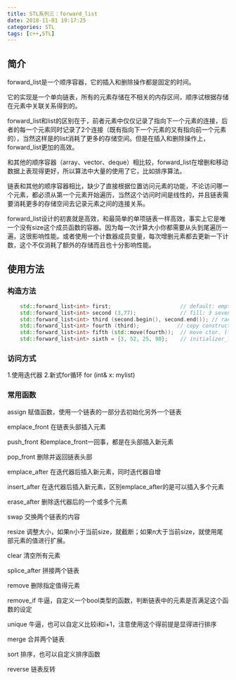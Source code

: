 ```yaml
---
title: STL系列三：forward_list
date: 2018-11-01 19:17:25
categories: STL
tags: [c++,STL]
---
```

## 简介
forward_list是一个顺序容器，它的插入和删除操作都是固定的时间。

它的实现是一个单向链表，所有的元素存储在不相关的内存区间，顺序试根据存储在元素中关联关系得到的。

forward_list和list的区别在于，前者元素中仅仅记录了指向下一个元素的连接，后者的每一个元素同时记录了2个连接（既有指向下一个元素的又有指向前一个元素的），当然这样是的list消耗了更多的存储空间。但是在插入和删除操作上，forward_list更加的高效。

和其他的顺序容器（array、vector、deque）相比较，forward_list在增删和移动数据上表现得更好，所以算法中大量的使用了它，比如排序算法。

链表和其他的顺序容器相比，缺少了直接根据位置访问元素的功能，不论访问哪一个元素，都必须从第一个元素开始遍历，当然这个访问时间是线性的，并且链表需要消耗更多的存储空间去记录元素之间的连接关系。

forward_list设计的初衷就是高效，和最简单的单项链表一样高效，事实上它是唯一个没有size这个成员函数的容器。因为每一次计算大小你都需要从头到尾遍历一遍，这很影响性能。或者使用一个计数器成员变量，每次增删元素都去更新一下计数，这个不仅消耗了额外的存储而且也十分影响性能。

## 使用方法
### 构造方法
``` cpp
    std::forward_list<int> first;                      // default: empty
    std::forward_list<int> second (3,77);              // fill: 3 seventy-sevens
    std::forward_list<int> third (second.begin(), second.end()); // range initialization
    std::forward_list<int> fourth (third);            // copy constructor
    std::forward_list<int> fifth (std::move(fourth));  // move ctor. (fourth wasted)
    std::forward_list<int> sixth = {3, 52, 25, 90};    // initializer_list constructor
```
### 访问方式
1.使用迭代器
2.新式for循环 for (int& x: mylist) 

### 常用函数
assign 赋值函数，使用一个链表的一部分去初始化另外一个链表

emplace_front 在链表头部插入元素

push_front 和emplace_front一回事，都是在头部插入新元素

pop_front 删除并返回链表头部

emplace_after 在迭代器后插入新元素，同时迭代器自增

insert_after 在迭代器后插入新元素，区别emplace_after的是可以插入多个元素

erase_after 删除迭代器后的一个或多个元素

swap  交换两个链表的内容

resize 调整大小，如果n小于当前size，就截断；如果n大于当前size，就使用尾部元素的值进行扩展。

clear 清空所有元素

splice_after 拼接两个链表

remove 删除指定值得元素

remove_if 牛逼，自定义一个bool类型的函数，判断链表中的元素是否满足这个函数的设定

unique 牛逼，也可以自定义比较i和i+1，注意使用这个得前提是显得进行排序

merge 合并两个链表

sort 排序，也可以自定义排序函数

reverse 链表反转

